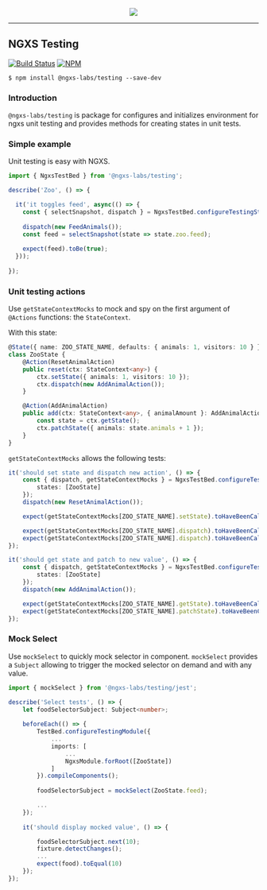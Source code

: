 <p align="center">
  <img src="https://raw.githubusercontent.com/ngxs-labs/emitter/master/docs/assets/logo.png">
</p>

---

## NGXS Testing

[![Build Status](https://travis-ci.org/ngxs-labs/testing.svg?branch=master)](https://travis-ci.org/ngxs-labs/testing)
[![NPM](https://badge.fury.io/js/%40ngxs-labs%2Ftesting.svg)](https://www.npmjs.com/package/@ngxs-labs/testing)

```
$ npm install @ngxs-labs/testing --save-dev
```

### Introduction

`@ngxs-labs/testing` is package for configures and initializes environment for ngxs unit testing and provides methods for creating states in unit tests.

### Simple example

Unit testing is easy with NGXS. 

```ts
import { NgxsTestBed } from '@ngxs-labs/testing';

describe('Zoo', () => {

  it('it toggles feed', async(() => {
    const { selectSnapshot, dispatch } = NgxsTestBed.configureTestingStates({ states: [ ZooState ] });
  
    dispatch(new FeedAnimals());
    const feed = selectSnapshot(state => state.zoo.feed);
    
    expect(feed).toBe(true);
  }));
  
});
```

### Unit testing actions

Use `getStateContextMocks` to mock and spy on the first argument of `@Actions` functions: the `StateContext`.

With this state: 
```ts
@State({ name: ZOO_STATE_NAME, defaults: { animals: 1, visitors: 10 } })
class ZooState {
    @Action(ResetAnimalAction)
    public reset(ctx: StateContext<any>) {
        ctx.setState({ animals: 1, visitors: 10 });
        ctx.dispatch(new AddAnimalAction());
    }

    @Action(AddAnimalAction)
    public add(ctx: StateContext<any>, { animalAmount }: AddAnimalAction) {
        const state = ctx.getState();
        ctx.patchState({ animals: state.animals + 1 });
    }
}
```

`getStateContextMocks` allows the following tests:

```ts
it('should set state and dispatch new action', () => {
    const { dispatch, getStateContextMocks } = NgxsTestBed.configureTestingStates({
        states: [ZooState]
    });
    dispatch(new ResetAnimalAction());

    expect(getStateContextMocks[ZOO_STATE_NAME].setState).toHaveBeenCalledWith({ animals: 1, visitors: 10 });

    expect(getStateContextMocks[ZOO_STATE_NAME].dispatch).toHaveBeenCalledWith(new AddAnimalAction());
    expect(getStateContextMocks[ZOO_STATE_NAME].dispatch).toHaveBeenCalledTimes(1);
});

it('should get state and patch to new value', () => {
    const { dispatch, getStateContextMocks } = NgxsTestBed.configureTestingStates({
        states: [ZooState]
    });
    dispatch(new AddAnimalAction());

    expect(getStateContextMocks[ZOO_STATE_NAME].getState).toHaveBeenCalled();
    expect(getStateContextMocks[ZOO_STATE_NAME].patchState).toHaveBeenCalledWith({ animals: 2 });
});
```

### Mock Select

Use `mockSelect` to quickly mock selector in component.
`mockSelect` provides a `Subject` allowing to trigger the mocked selector on demand and with any value.
```ts
import { mockSelect } from '@ngxs-labs/testing/jest';

describe('Select tests', () => {
    let foodSelectorSubject: Subject<number>;
  
    beforeEach(() => {
        TestBed.configureTestingModule({
            ...
            imports: [
                ...
                NgxsModule.forRoot([ZooState])
            ]
        }).compileComponents();
    
        foodSelectorSubject = mockSelect(ZooState.feed);

        ...
    });
    
    it('should display mocked value', () => {

        foodSelectorSubject.next(10);
        fixture.detectChanges();
        ...
        expect(food).toEqual(10)
    });
});
```




